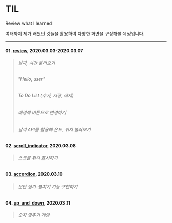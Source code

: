 # TIL
Review what I learned

여태까지 제가 배웠던 것들을 활용하여 다양한 화면을 구상해볼 예정입니다.

* * *

#### 01. [review](https://github.com/howdy-mj/TIL/tree/master/review), 2020.03.03-2020.03.07
> ###### 날짜, 시간 불러오기   
> ###### "Hello, user"   
> ###### To Do List (추가, 저장, 삭제)   
> ###### 배경색 버튼으로 변경하기   
> ###### 날씨 API를 활용해 온도, 위치 불러오기   

#### 02. [scroll_indicator](https://github.com/howdy-mj/TIL/tree/master/scroll_indicator), 2020.03.08
> ###### 스크롤 위치 표시하기

#### 03. [accordion](https://github.com/howdy-mj/TIL/tree/master/accordion), 2020.03.10
> ###### 문단 접기-펼치기 기능 구현하기

#### 04. [up_and_down](https://github.com/howdy-mj/TIL/tree/master/up_and_down), 2020.03.11
> ###### 숫자 맞추기 게임